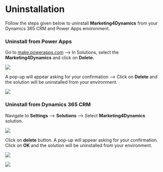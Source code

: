 # Uninstallation

Follow the steps given below to uninstall **Marketing4Dynamics** from your Dynamics 365 CRM and Power Apps environment.&#x20;

### Uninstall from Power Apps

Go to [make.powerapps.com](https://make.powerapps.com/) --> In Solutions, select the **Marketing4Dynamics** and click on **Delete.**

![](<../.gitbook/assets/Uninstall\_4 (4).png>)

A pop-up will appear asking for your confirmation --> Click on **Delete** and the solution will be uninstalled from your environment.

![](<../.gitbook/assets/Uninstall\_5 (2).png>)

### Uninstall from Dynamics 365 CRM

Navigate to **Settings** --> **Solutions** --> Select **Marketing4Dynamics** solution.

![](<../.gitbook/assets/Uninstall\_1 (6).png>)

Click on **delete** button. A pop-up will appear asking for your confirmation. Click on **OK** and the solution will be uninstalled from your environment.

![](../.gitbook/assets/Uninstall\_2.png)

![](../.gitbook/assets/Uninstall\_3.png)

